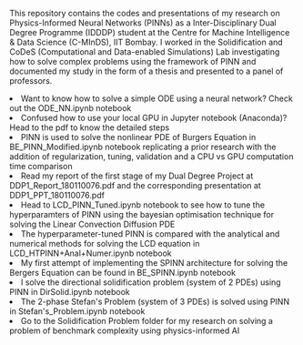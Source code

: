 This repository contains the codes and presentations of my research on Physics-Informed Neural Networks (PINNs) as a Inter-Disciplinary Dual Degree Programme (IDDDP) student at the Centre for Machine Intelligence & Data Science (C-MInDS), IIT Bombay. I worked in the Solidification and CoDeS (Computational and Data-enabled Simulations) Lab investigating how to solve complex problems using the framework of PINN and documented my study in the form of a thesis and presented to a panel of professors.
<li>Want to know how to solve a simple ODE using a neural network? Check out the ODE_NN.ipynb notebook</li>
<li>Confused how to use your local GPU in Jupyter notebook (Anaconda)? Head to the pdf to know the detailed steps</li>
<li>PINN is used to solve the nonlinear PDE of Burgers Equation in BE_PINN_Modified.ipynb notebook replicating a prior research with the addition of regularization, tuning, validation and a CPU vs GPU computation time comparison</li>
<li>Read my report of the first stage of my Dual Degree Project at DDP1_Report_180110076.pdf and the corresponding presentation at DDP1_PPT_180110076.pdf</li>
<li>Head to LCD_PINN_Tuned.ipynb notebook to see how to tune the hyperparamters of PINN using the bayesian optimisation technique for solving the Linear Convection Diffusion PDE </li>
<li>The hyperparameter-tuned PINN is compared with the analytical and numerical methods for solving the LCD equation in LCD_HTPINN+Anal+Numer.ipynb notebook</li>
<li>My first attempt of implementing the SPINN architecture for solving the Bergers Equation can be found in BE_SPINN.ipynb notebook</li>
<li>I solve the directional solidification problem (system of 2 PDEs) using PINN in DirSolid.ipynb notebook</li>
<li>The 2-phase Stefan's Problem (system of 3 PDEs) is solved using PINN in Stefan's_Problem.ipynb notebook</li>
<li>Go to the Solidification Problem folder for my research on solving a problem of benchmark complexity using physics-informed AI</li>
